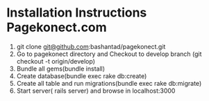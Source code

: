 Installation Instructions Pagekonect.com
==================
1. git clone git@github.com:bashantad/pagekonect.git
2. Go to pagekonect directory and Checkout to develop branch (git checkout -t origin/develop) 
3. Bundle all gems(bundle install)
4. Create database(bundle exec rake db:create)
5. Create all table and run migrations(bundle exec rake db:migrate)
6. Start server( rails server) and browse in localhost:3000